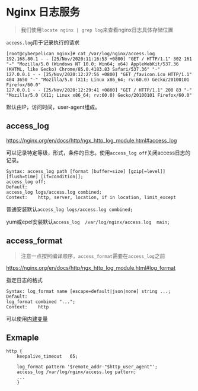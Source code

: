 # Nginx 日志服务

> 我们使用`locate nginx | grep log`来查看nginx日志具体存储位置

`access.log`用于记录执行的请求

```
[root@cyberpelican nginx]# cat /var/log/nginx/access.log
192.168.80.1 - - [25/Nov/2020:11:16:53 +0800] "GET / HTTP/1.1" 302 161 "-" "Mozilla/5.0 (Windows NT 10.0; Win64; x64) AppleWebKit/537.36 (KHTML, like Gecko) Chrome/85.0.4183.83 Safari/537.36" "-"
127.0.0.1 - - [25/Nov/2020:12:27:56 +0800] "GET /favicon.ico HTTP/1.1" 404 3650 "-" "Mozilla/5.0 (X11; Linux x86_64; rv:60.0) Gecko/20100101 Firefox/60.0"
127.0.0.1 - - [25/Nov/2020:12:29:41 +0800] "GET / HTTP/1.1" 200 83 "-" "Mozilla/5.0 (X11; Linux x86_64; rv:60.0) Gecko/20100101 Firefox/60.0"

```

默认由IP，访问时间，user-agent组成。

## access_log

https://nginx.org/en/docs/http/ngx_http_log_module.html#access_log

 可以记录特定等级，形式，条件的日志。使用`access_log off`关闭access日志的记录。

```
Syntax:	access_log path [format [buffer=size] [gzip[=level]] [flush=time] [if=condition]];
access_log off;
Default:	
access_log logs/access.log combined;
Context:	http, server, location, if in location, limit_except
```

普通安装默认`access_log logs/access.log combined;`

yum或epel安装默认`access_log  /var/log/nginx/access.log  main;`

## access_format

> 注意一点按照编译顺序，`access_format`需要在`access_log`之前

https://nginx.org/en/docs/http/ngx_http_log_module.html#log_format

指定日志的格式

```
Syntax:	log_format name [escape=default|json|none] string ...;
Default:	
log_format combined "...";
Context:	http
```

可以使用[内建变量](https://nginx.org/en/docs/http/ngx_http_core_module.html#variables)

## Exmaple

```
http {
    keepalive_timeout   65;

    log_format pattern '$remote_addr-"$http_user_agent"';
    access_log /var/log/nginx/access.log pattern;
	...
	}
```

